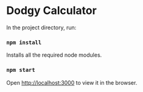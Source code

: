 # Dodgy Calculator

In the project directory, run:

### `npm install`

Installs all the required node modules.

### `npm start`

Open [http://localhost:3000](http://localhost:3000) to view it in the browser.
